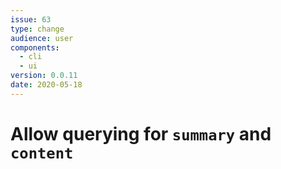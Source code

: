 ```yaml
---
issue: 63
type: change
audience: user
components:
  - cli
  - ui
version: 0.0.11
date: 2020-05-18
---
```


# Allow querying for `summary` and `content`
